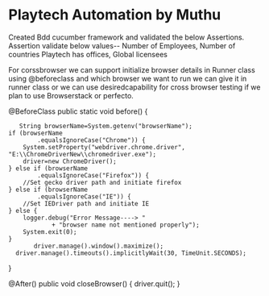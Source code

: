 # Playtech Automation by Muthu

Created Bdd cucumber framework and validated the below Assertions.
Assertion validate below values--
Number of Employees,
Number of countries Playtech has offices,
Global licensees

For corssbrowser we can support initialize browser details in Runner class using @beforeclass and which browser we want to run we can give it in runner class
or we can use desiredcapability for cross browser testing if we plan to use Browserstack or perfecto.

@BeforeClass
public static void before() {   

       String browserName=System.getenv("browserName");
    if (browserName
            .equalsIgnoreCase("Chrome")) {
        System.setProperty("webdriver.chrome.driver", "E:\\ChromeDriverNew\\chromedriver.exe");
        driver=new ChromeDriver(); 
    } else if (browserName
            .equalsIgnoreCase("Firefox")) {
        //Set gecko driver path and initiate firefox 
    } else if (browserName
            .equalsIgnoreCase("IE")) {
        //Set IEDriver path and initiate IE
    } else {
        logger.debug("Error Message----> "
                + "browser name not mentioned properly");
        System.exit(0);
    }
           driver.manage().window().maximize();
      driver.manage().timeouts().implicitlyWait(30, TimeUnit.SECONDS);  
 }
 
 @After()
public void closeBrowser()
{
driver.quit();
}
